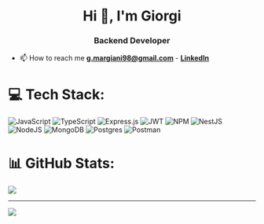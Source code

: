 ﻿<h1 align="center">Hi 👋, I'm Giorgi</h1>
<h3 align="center">Backend Developer</h3>



- 📫 How to reach me **g.margiani98@gmail.com** - [**LinkedIn**](https://www.linkedin.com/in/giorgi-margiani-179415217/)

# 💻 Tech Stack:

![JavaScript](https://img.shields.io/badge/javascript-%23323330.svg?style=plastic&logo=javascript&logoColor=%23F7DF1E) ![TypeScript](https://img.shields.io/badge/typescript-%23007ACC.svg?style=plastic&logo=typescript&logoColor=white)  ![Express.js](https://img.shields.io/badge/express.js-%23404d59.svg?style=plastic&logo=express&logoColor=%2361DAFB) ![JWT](https://img.shields.io/badge/JWT-black?style=plastic&logo=JSON%20web%20tokens)  ![NPM](https://img.shields.io/badge/NPM-%23000000.svg?style=plastic&logo=npm&logoColor=white) ![NestJS](https://img.shields.io/badge/nestjs-%23E0234E.svg?style=plastic&logo=nestjs&logoColor=white) ![NodeJS](https://img.shields.io/badge/node.js-6DA55F?style=plastic&logo=node.js&logoColor=white)     ![MongoDB](https://img.shields.io/badge/MongoDB-%234ea94b.svg?style=plastic&logo=mongodb&logoColor=white) ![Postgres](https://img.shields.io/badge/postgres-%23316192.svg?style=plastic&logo=postgresql&logoColor=white) ![Postman](https://img.shields.io/badge/Postman-FF6C37?style=plastic&logo=postman&logoColor=white)

# 📊 GitHub Stats:

![](https://github-readme-streak-stats.herokuapp.com/?user=GMargiani98&theme=radical&hide_border=false)<br/>

---

[![](https://visitcount.itsvg.in/api?id=GMargiani98&icon=0&color=0)](https://visitcount.itsvg.in)

<!-- Proudly created with GPRM ( https://gprm.itsvg.in ) -->

